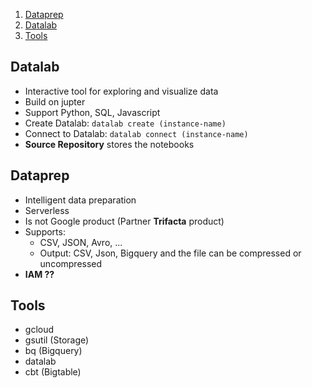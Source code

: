 1. [Dataprep](#datastore)
2. [Datalab](#dataprep)
3. [Tools](#tools)

## Datalab <a name="datastore"></a>

- Interactive tool for exploring and visualize data
- Build on jupter
- Support Python, SQL, Javascript
- Create Datalab: ```datalab create (instance-name)```
- Connect to Datalab: ```datalab connect (instance-name)```
- **Source Repository** stores the notebooks  

## Dataprep <a name="dataprep"></a>

- Intelligent data preparation
- Serverless
- Is not Google product (Partner **Trifacta** product)
- Supports:
    - CSV, JSON, Avro,  ...
    - Output: CSV, Json, Bigquery and the file can be compressed or uncompressed
- **IAM ??**

## Tools <a name="tools"></a>

- gcloud
- gsutil (Storage)
- bq (Bigquery)
- datalab
- cbt (Bigtable)
